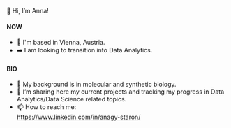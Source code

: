 👋 Hi, I’m Anna! 

#### **NOW**
- :house_with_garden: I'm based in Vienna, Austria.
- :arrow_right: I am looking to transition into Data Analytics.

#### **BIO**
- :microbe: My background is in molecular and synthetic biology. 
- 👀 I’m sharing here my current projects and tracking my progress in Data Analytics/Data Science related topics.
- 📫 How to reach me:\
https://www.linkedin.com/in/anagy-staron/

